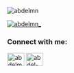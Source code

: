 

<p align="left"> <img src="https://komarev.com/ghpvc/?username=abdelmn&label=Profile%20views&color=0e75b6&style=flat" alt="abdelmn" /> </p>

<p align="left"> <a href="https://twitter.com/abdelmn_" target="blank"><img src="https://img.shields.io/twitter/follow/abdelmn_?logo=twitter&style=for-the-badge" alt="abdelmn_" /></a> </p>



<h3 align="left">Connect with me:</h3>
<p align="left">
<a href="https://twitter.com/abdelmn_" target="blank"><img align="center" src="https://raw.githubusercontent.com/rahuldkjain/github-profile-readme-generator/master/src/images/icons/Social/twitter.svg" alt="abdelmn_" height="30" width="40" /></a>
<a href="https://linkedin.com/in/abdel-m-554239239" target="blank"><img align="center" src="https://raw.githubusercontent.com/rahuldkjain/github-profile-readme-generator/master/src/images/icons/Social/linked-in-alt.svg" alt="abdel-m-554239239" height="30" width="40" /></a>
</p>

